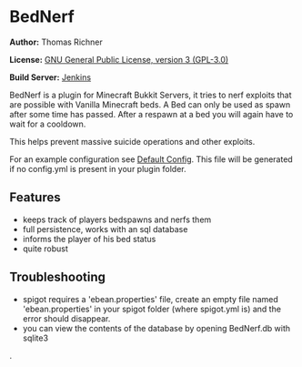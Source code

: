 BedNerf
=======

**Author:** Thomas Richner

**License:** [GNU General Public License, version 3 (GPL-3.0)](http://opensource.org/licenses/gpl-3.0)

**Build Server:** [Jenkins](https://k42.ch/jenkins/job/BedNerf/)

BedNerf is a plugin for Minecraft Bukkit Servers, it tries to nerf exploits that are possible with Vanilla Minecraft beds. A Bed can only be used as spawn after some time has passed. After a respawn at a bed you will again have to wait for a cooldown.

This helps prevent massive suicide operations and other exploits.


For an example configuration see [Default Config](https://github.com/trichner/BedNerf/blob/master/src/main/resources/config.yml). This file will be generated if no config.yml is present in your plugin folder.

## Features ##

- keeps track of players bedspawns and nerfs them
- full persistence, works with an sql database
- informs the player of his bed status
- quite robust

## Troubleshooting ##

- spigot requires a 'ebean.properties' file, create an empty file named 'ebean.properties' in your spigot folder (where spigot.yml is) and the error should disappear.
- you can view the contents of the database by opening BedNerf.db with sqlite3

.

